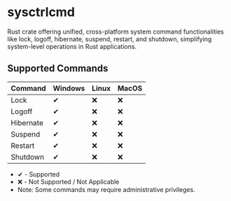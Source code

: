 # sysctrlcmd
Rust crate offering unified, cross-platform system command functionalities like lock, logoff, hibernate, suspend, restart, and shutdown, simplifying system-level operations in Rust applications.


## Supported Commands

| Command        | Windows | Linux | MacOS |
|----------------|---------|-------|-------|
| Lock           | ✔       | ❌     | ❌     |
| Logoff         | ✔       | ❌     | ❌    |
| Hibernate      | ✔       | ❌     | ❌     |
| Suspend        | ✔       | ❌     | ❌     |
| Restart        | ✔       | ❌     | ❌     |
| Shutdown       | ✔       | ❌     | ❌     |

* ✔ - Supported
* ❌ - Not Supported / Not Applicable
* Note: Some commands may require administrative privileges.
